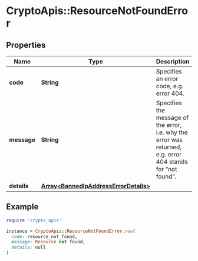 # CryptoApis::ResourceNotFoundError

## Properties

| Name | Type | Description | Notes |
| ---- | ---- | ----------- | ----- |
| **code** | **String** | Specifies an error code, e.g. error 404. |  |
| **message** | **String** | Specifies the message of the error, i.e. why the error was returned, e.g. error 404 stands for “not found”. |  |
| **details** | [**Array&lt;BannedIpAddressErrorDetails&gt;**](BannedIpAddressErrorDetails.md) |  | [optional] |

## Example

```ruby
require 'crypto_apis'

instance = CryptoApis::ResourceNotFoundError.new(
  code: resource_not_found,
  message: Resource not found,
  details: null
)
```

